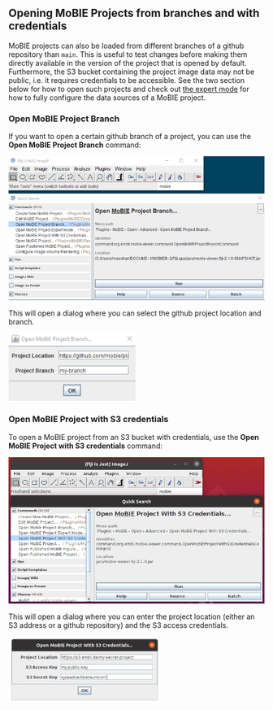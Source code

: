 ## Opening MoBIE Projects from branches and with credentials

MoBIE projects can also be loaded from different branches of a github repository than `main`. This is useful to test changes before making them directly available in the version of the project that is opened by default.
Furthermore, the S3 bucket containing the project image data may not be public, i.e. it requires credentials to be accessible.
See the two section below for how to open such projects and check out [the expert mode](./expert_mode.md) for how to fully configure the data sources of a MoBIE project.

### Open MoBIE Project Branch

If you want to open a certain github branch of a project, you can use the **Open MoBIE Project Branch** command:

<img width="600" alt="image" src="./tutorial_images/openMoBIEProjectBranch.png">

This will open a dialog where you can select the github project location and branch.

<img width="250" alt="image" src="./tutorial_images/openMoBIEProjectBranchDialog.png">


### Open MoBIE Project with S3 credentials

To open a MoBIE project from an S3 bucket with credentials, use the **Open MoBIE Project with S3 credentials** command:

<img width="600" alt="image" src="./tutorial_images/openMoBIEProjectWithS3Credentials.png">

This will open a dialog where you can enter the project location (either an S3 address or a github repository) and the S3 access credentials.

<img width="300" alt="image" src="./tutorial_images/openMoBIEProjectWithS3CredentialsDialog.png">
